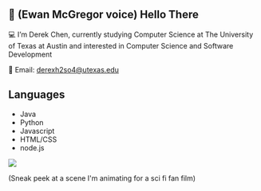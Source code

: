 ## 👋 (Ewan McGregor voice) Hello There

💻 I’m Derek Chen, currently studying Computer Science at The University of Texas at Austin and interested in Computer Science and Software Development

📧 Email: derexh2so4@utexas.edu

## Languages

* Java
* Python
* Javascript
* HTML/CSS
* node.js

![](https://i.imgur.com/CgBspOI.png)

(Sneak peek at a scene I'm animating for a sci fi fan film)
